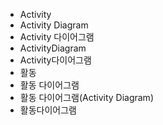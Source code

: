 ﻿- Activity
- Activity Diagram
- Activity 다이어그램
- ActivityDiagram
- Activity다이어그램
- 활동
- 활동 다이어그램
- 활동 다이어그램(Activity Diagram)
- 활동다이어그램
